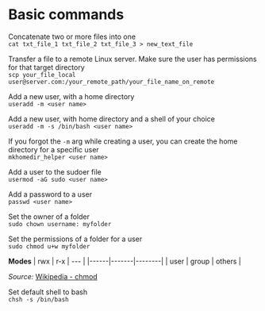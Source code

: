 # Basic commands
Concatenate two or more files into one  
`cat txt_file_1 txt_file_2 txt_file_3 > new_text_file`  

Transfer a file to a remote Linux server. Make sure the user has permissions for that target directory  
`scp your_file_local user@server.com:/your_remote_path/your_file_name_on_remote`  

Add a new user, with a home directory  
`useradd -m <user name>`  

Add a new user, with home directory and a shell of your choice  
`useradd -m -s /bin/bash <user name>`  

If you forgot the `-m` arg while creating a user, you can create the home directory for a specific user  
`mkhomedir_helper <user name>`  

Add a user to the sudoer file  
`usermod -aG sudo <user name>`  

Add a password to a user  
`passwd <user name>`  

Set the owner of a folder  
`sudo chown username: myfolder`  

Set the permissions of a folder for a user  
`sudo chmod u+w myfolder`  

**Modes**
| rwx  | r-x   | ---    |
|------|-------|--------|
| user | group | others |  

_Source:_ [Wikipedia - chmod](https://en.wikipedia.org/wiki/Chmod)  

Set default shell to bash  
`chsh -s /bin/bash`  

